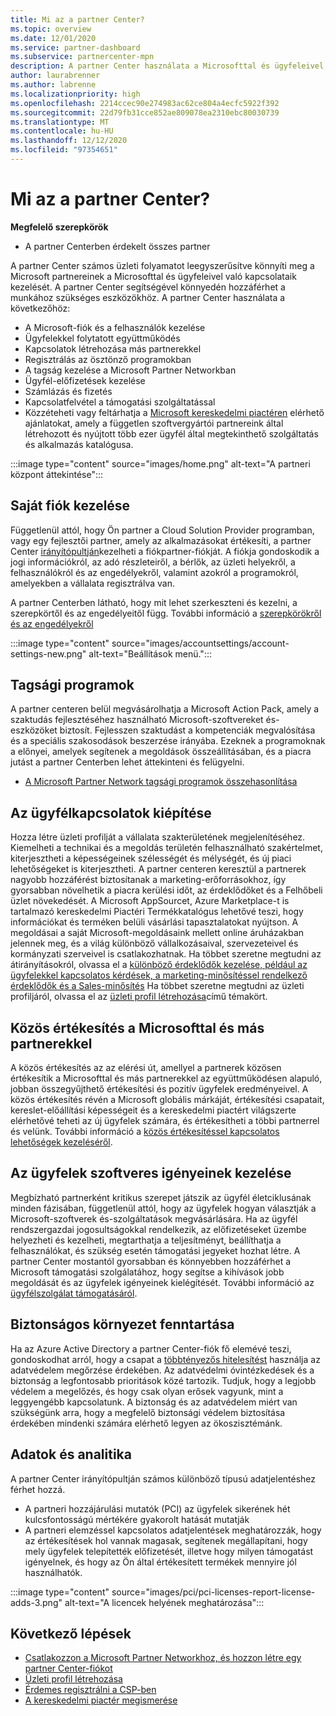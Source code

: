 ```yaml
---
title: Mi az a partner Center?
ms.topic: overview
ms.date: 12/01/2020
ms.service: partner-dashboard
ms.subservice: partnercenter-mpn
description: A partner Center használata a Microsofttal és ügyfeleivel folytatott üzleti tranzakciók lebonyolításához
author: laurabrenner
ms.author: labrenne
ms.localizationpriority: high
ms.openlocfilehash: 2214ccec90e274983ac62ce804a4ecfc5922f392
ms.sourcegitcommit: 22d79fb31cce852ae809078ea2310ebc80030739
ms.translationtype: MT
ms.contentlocale: hu-HU
ms.lasthandoff: 12/12/2020
ms.locfileid: "97354651"
---
```

# <a name="what-is-partner-center"></a>Mi az a partner Center?

**Megfelelő szerepkörök**

- A partner Centerben érdekelt összes partner

A partner Center számos üzleti folyamatot leegyszerűsítve könnyíti meg a Microsoft partnereinek a Microsofttal és ügyfeleivel való kapcsolataik kezelését. A partner Center segítségével könnyedén hozzáférhet a munkához szükséges eszközökhöz. A partner Center használata a következőhöz:

- A Microsoft-fiók és a felhasználók kezelése 
- Ügyfelekkel folytatott együttműködés 
- Kapcsolatok létrehozása más partnerekkel 
- Regisztrálás az ösztönző programokban
- A tagság kezelése a Microsoft Partner Networkban 
- Ügyfél-előfizetések kezelése
- Számlázás és fizetés
- Kapcsolatfelvétel a támogatási szolgáltatással
- Közzéteheti vagy feltárhatja a [Microsoft kereskedelmi piactéren](/azure/marketplace) elérhető ajánlatokat, amely a független szoftvergyártói partnereink által létrehozott és nyújtott több ezer ügyfél által megtekinthető szolgáltatás és alkalmazás katalógusa.

:::image type="content" source="images/home.png" alt-text="A partneri központ áttekintése":::

## <a name="manage-your-account"></a>Saját fiók kezelése

Függetlenül attól, hogy Ön partner a Cloud Solution Provider programban, vagy egy fejlesztői partner, amely az alkalmazásokat értékesíti, a partner Center [irányítópultján](https://partner.microsoft.com/dashboard/home)kezelheti a fiókpartner-fiókját. A fiókja gondoskodik a jogi információkról, az adó részleteiről, a bérlők, az üzleti helyekről, a felhasználókról és az engedélyekről, valamint azokról a programokról, amelyekben a vállalata regisztrálva van. 

A partner Centerben látható, hogy mit lehet szerkeszteni és kezelni, a szerepkörtől és az engedélyeitől függ. További információ a [szerepkörökről és az engedélyekről](permissions-overview.md)

:::image type="content" source="images/accountsettings/account-settings-new.png" alt-text="Beállítások menü.":::


## <a name="membership-programs"></a>Tagsági programok

A partner centeren belül megvásárolhatja a Microsoft Action Pack, amely a szaktudás fejlesztéséhez használható Microsoft-szoftvereket és-eszközöket biztosít. Fejlesszen szaktudást a kompetenciák megvalósítása és a speciális szakosodások beszerzése irányába. Ezeknek a programoknak a előnyei, amelyek segítenek a megoldások összeállításában, és a piacra jutást a partner Centerben lehet áttekinteni és felügyelni.

- [A Microsoft Partner Network tagsági programok összehasonlítása](https://partner.microsoft.com/membership/compare-offers) 

## <a name="connect-with-customers"></a>Az ügyfélkapcsolatok kiépítése 

Hozza létre üzleti profilját a vállalata szakterületének megjelenítéséhez. Kiemelheti a technikai és a megoldás területén felhasználható szakértelmet, kiterjesztheti a képességeinek szélességét és mélységét, és új piaci lehetőségeket is kiterjesztheti. A partner centeren keresztül a partnerek nagyobb hozzáférést biztosítanak a marketing-erőforrásokhoz, így gyorsabban növelhetik a piacra kerülési időt, az érdeklődőket és a Felhőbeli üzlet növekedését. A Microsoft AppSourcet, Azure Marketplace-t is tartalmazó kereskedelmi Piactéri Termékkatalógus lehetővé teszi, hogy információkat és terméken belüli vásárlási tapasztalatokat nyújtson. A megoldásai a saját Microsoft-megoldásaink mellett online áruházakban jelennek meg, és a világ különböző vállalkozásaival, szervezeteivel és kormányzati szerveivel is csatlakozhatnak. Ha többet szeretne megtudni az átirányításokról, olvassa el a [különböző érdeklődők kezelése, például az ügyfelekkel kapcsolatos kérdések, a marketing-minősítéssel rendelkező érdeklődők és a Sales-minősítés](manage-leads.md) Ha többet szeretne megtudni az üzleti profiljáról, olvassa el az [üzleti profil létrehozása](create-a-marketing-profile.md)című témakört.

## <a name="co-sell-with-microsoft-and-other-partners"></a>Közös értékesítés a Microsofttal és más partnerekkel

A közös értékesítés az az elérési út, amellyel a partnerek közösen értékesítik a Microsofttal és más partnerekkel az együttműködésen alapuló, jobban összegyűjthető értékesítési és pozitív ügyfelek eredményeivel.  A közös értékesítés révén a Microsoft globális márkáját, értékesítési csapatait, kereslet-előállítási képességeit és a kereskedelmi piactért világszerte elérhetővé teheti az új ügyfelek számára, és értékesítheti a többi partnerrel és velünk. További információ a [közös értékesítéssel kapcsolatos lehetőségek kezeléséről](manage-co-sell-opportunities.md).

## <a name="manage-your-customers-software-needs"></a>Az ügyfelek szoftveres igényeinek kezelése

Megbízható partnerként kritikus szerepet játszik az ügyfél életciklusának minden fázisában, függetlenül attól, hogy az ügyfelek hogyan választják a Microsoft-szoftverek és-szolgáltatások megvásárlására. Ha az ügyfél rendszergazdai jogosultságokkal rendelkezik, az előfizetéseket üzembe helyezheti és kezelheti, megtarthatja a teljesítményt, beállíthatja a felhasználókat, és szükség esetén támogatási jegyeket hozhat létre. A partner Center mostantól gyorsabban és könnyebben hozzáférhet a Microsoft támogatási szolgálatához, hogy segítse a kihívások jobb megoldását és az ügyfelek igényeinek kielégítését. További információ az [ügyfélszolgálat támogatásáról](customer-support.md).

## <a name="maintain-a-secure-environment"></a>Biztonságos környezet fenntartása

Ha az Azure Active Directory a partner Center-fiók fő elemévé teszi, gondoskodhat arról, hogy a csapat a [többtényezős hitelesítést](partner-security-requirements-mandating-mfa.md) használja az adatvédelem megőrzése érdekében. Az adatvédelmi óvintézkedések és a biztonság a legfontosabb prioritások közé tartozik. Tudjuk, hogy a legjobb védelem a megelőzés, és hogy csak olyan erősek vagyunk, mint a leggyengébb kapcsolatunk. A biztonság és az adatvédelem miért van szükségünk arra, hogy a megfelelő biztonsági védelem biztosítása érdekében mindenki számára elérhető legyen az ökoszisztémánk.

## <a name="data-and-analytics"></a>Adatok és analitika

A partner Center irányítópultján számos különböző típusú adatjelentéshez férhet hozzá. 

- A partneri hozzájárulási mutatók (PCI) az ügyfelek sikerének hét kulcsfontosságú mértékére gyakorolt hatását mutatják
- A partneri elemzéssel kapcsolatos adatjelentések meghatározzák, hogy az értékesítések hol vannak magasak, segítenek megállapítani, hogy mely ügyfelek telepítették előfizetését, illetve hogy milyen támogatást igényelnek, és hogy az Ön által értékesített termékek mennyire jól használhatók.

:::image type="content" source="images/pci/pci-licenses-report-license-adds-3.png" alt-text="A licencek helyének meghatározása":::


## <a name="next-steps"></a>Következő lépések

- [Csatlakozzon a Microsoft Partner Networkhoz, és hozzon létre egy partner Center-fiókot](mpn-create-a-partner-center-account.md)
- [Üzleti profil létrehozása](create-a-marketing-profile.md)
- [Érdemes regisztrálni a CSP-ben](csp-overview.md)
- [A kereskedelmi piactér megismerése](csp-commercial-marketplace-overview.md)

